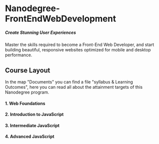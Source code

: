 # Nanodegree-FrontEndWebDevelopment
##### Create Stunning User Experiences
Master the skills required to become a Front-End Web Developer, and start building beautiful, responsive websites optimized for mobile and desktop performance.



## Course Layout

In the map "Documents" you can find a file "syllabus & Learning Outcomes", here you can read all about the attainment targets of this Nanodegree program.


  #### 1. Web Foundations
  #### 2. Introduction to JavaScript
  #### 3. Intermediate JavaScript
  #### 4. Advanced JavaScript
